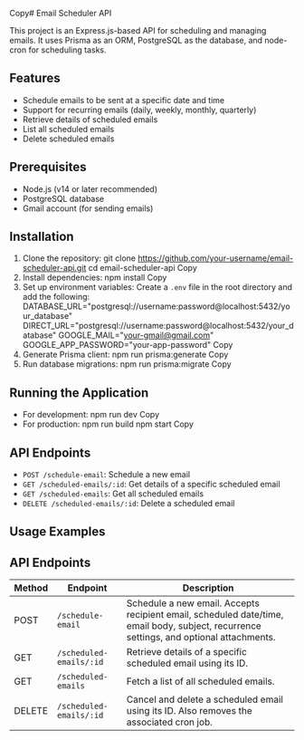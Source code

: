 Copy# Email Scheduler API

This project is an Express.js-based API for scheduling and managing emails. It uses Prisma as an ORM, PostgreSQL as the database, and node-cron for scheduling tasks.

## Features

- Schedule emails to be sent at a specific date and time
- Support for recurring emails (daily, weekly, monthly, quarterly)
- Retrieve details of scheduled emails
- List all scheduled emails
- Delete scheduled emails

## Prerequisites

- Node.js (v14 or later recommended)
- PostgreSQL database
- Gmail account (for sending emails)

## Installation

1. Clone the repository:
   git clone https://github.com/your-username/email-scheduler-api.git
   cd email-scheduler-api
   Copy
2. Install dependencies:
   npm install
   Copy
3. Set up environment variables:
   Create a `.env` file in the root directory and add the following:
   DATABASE_URL="postgresql://username:password@localhost:5432/your_database"
   DIRECT_URL="postgresql://username:password@localhost:5432/your_database"
   GOOGLE_MAIL="your-gmail@gmail.com"
   GOOGLE_APP_PASSWORD="your-app-password"
   Copy
4. Generate Prisma client:
   npm run prisma:generate
   Copy
5. Run database migrations:
   npm run prisma:migrate
   Copy

## Running the Application

- For development:
  npm run dev
  Copy
- For production:
  npm run build
  npm start
  Copy

## API Endpoints

- `POST /schedule-email`: Schedule a new email
- `GET /scheduled-emails/:id`: Get details of a specific scheduled email
- `GET /scheduled-emails`: Get all scheduled emails
- `DELETE /scheduled-emails/:id`: Delete a scheduled email

## Usage Examples

## API Endpoints

| Method | Endpoint                | Description                                                                                                                             |
| ------ | ----------------------- | --------------------------------------------------------------------------------------------------------------------------------------- |
| POST   | `/schedule-email`       | Schedule a new email. Accepts recipient email, scheduled date/time, email body, subject, recurrence settings, and optional attachments. |
| GET    | `/scheduled-emails/:id` | Retrieve details of a specific scheduled email using its ID.                                                                            |
| GET    | `/scheduled-emails`     | Fetch a list of all scheduled emails.                                                                                                   |
| DELETE | `/scheduled-emails/:id` | Cancel and delete a scheduled email using its ID. Also removes the associated cron job.                                                 |
